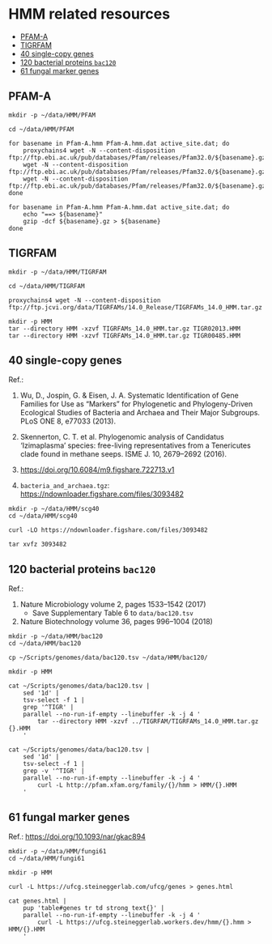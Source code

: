 # HMM related resources

<!-- toc -->

- [PFAM-A](#pfam-a)
- [TIGRFAM](#tigrfam)
- [40 single-copy genes](#40-single-copy-genes)
- [120 bacterial proteins `bac120`](#120-bacterial-proteins-bac120)
- [61 fungal marker genes](#61-fungal-marker-genes)

<!-- tocstop -->

## PFAM-A

```shell
mkdir -p ~/data/HMM/PFAM

cd ~/data/HMM/PFAM

for basename in Pfam-A.hmm Pfam-A.hmm.dat active_site.dat; do
    proxychains4 wget -N --content-disposition ftp://ftp.ebi.ac.uk/pub/databases/Pfam/releases/Pfam32.0/${basename}.gz
    wget -N --content-disposition ftp://ftp.ebi.ac.uk/pub/databases/Pfam/releases/Pfam32.0/${basename}.gz
    wget -N --content-disposition ftp://ftp.ebi.ac.uk/pub/databases/Pfam/releases/Pfam32.0/${basename}.gz
done

for basename in Pfam-A.hmm Pfam-A.hmm.dat active_site.dat; do
    echo "==> ${basename}"
    gzip -dcf ${basename}.gz > ${basename}
done

```

## TIGRFAM

```shell
mkdir -p ~/data/HMM/TIGRFAM

cd ~/data/HMM/TIGRFAM

proxychains4 wget -N --content-disposition ftp://ftp.jcvi.org/data/TIGRFAMs/14.0_Release/TIGRFAMs_14.0_HMM.tar.gz

mkdir -p HMM
tar --directory HMM -xzvf TIGRFAMs_14.0_HMM.tar.gz TIGR02013.HMM
tar --directory HMM -xzvf TIGRFAMs_14.0_HMM.tar.gz TIGR00485.HMM

```

## 40 single-copy genes

Ref.:

1. Wu, D., Jospin, G. & Eisen, J. A. Systematic Identification of Gene Families for Use as “Markers”
   for Phylogenetic and Phylogeny-Driven Ecological Studies of Bacteria and Archaea and Their Major
   Subgroups. PLoS ONE 8, e77033 (2013).

2. Skennerton, C. T. et al. Phylogenomic analysis of Candidatus ‘Izimaplasma’ species: free-living
   representatives from a Tenericutes clade found in methane seeps. ISME J. 10, 2679–2692 (2016).

3. https://doi.org/10.6084/m9.figshare.722713.v1

4. `bacteria_and_archaea.tgz`: https://ndownloader.figshare.com/files/3093482

```shell
mkdir -p ~/data/HMM/scg40
cd ~/data/HMM/scg40

curl -LO https://ndownloader.figshare.com/files/3093482

tar xvfz 3093482

```

## 120 bacterial proteins `bac120`

Ref.:

1. Nature Microbiology volume 2, pages 1533–1542 (2017)
    * Save Supplementary Table 6 to `data/bac120.tsv`
2. Nature Biotechnology volume 36, pages 996–1004 (2018)

```shell
mkdir -p ~/data/HMM/bac120
cd ~/data/HMM/bac120

cp ~/Scripts/genomes/data/bac120.tsv ~/data/HMM/bac120/

mkdir -p HMM

cat ~/Scripts/genomes/data/bac120.tsv |
    sed '1d' |
    tsv-select -f 1 |
    grep '^TIGR' |
    parallel --no-run-if-empty --linebuffer -k -j 4 '
        tar --directory HMM -xzvf ../TIGRFAM/TIGRFAMs_14.0_HMM.tar.gz {}.HMM
    '

cat ~/Scripts/genomes/data/bac120.tsv |
    sed '1d' |
    tsv-select -f 1 |
    grep -v '^TIGR' |
    parallel --no-run-if-empty --linebuffer -k -j 4 '
        curl -L http://pfam.xfam.org/family/{}/hmm > HMM/{}.HMM
    '

```

## 61 fungal marker genes

Ref.: https://doi.org/10.1093/nar/gkac894

```shell
mkdir -p ~/data/HMM/fungi61
cd ~/data/HMM/fungi61

mkdir -p HMM

curl -L https://ufcg.steineggerlab.com/ufcg/genes > genes.html

cat genes.html |
    pup 'table#genes tr td strong text{}' |
    parallel --no-run-if-empty --linebuffer -k -j 4 '
        curl -L https://ufcg.steineggerlab.workers.dev/hmm/{}.hmm > HMM/{}.HMM
    '

```
